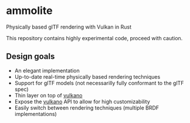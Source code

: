 # ammolite
Physically based glTF rendering with Vulkan in Rust

This repository contains highly experimental code, proceed with caution.

## Design goals

* An elegant implementation
* Up-to-date real-time physically based rendering techniques
* Support for glTF models (not necessarilly fully conformant to the glTF spec)
* Thin layer on top of [vulkano](https://github.com/vulkano-rs/vulkano)
* Expose the [vulkano](https://github.com/vulkano-rs/vulkano) API to allow for high customizability
* Easily switch between rendering techniques (multiple BRDF implementations)
